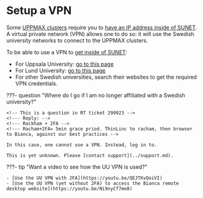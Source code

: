 # Setup a VPN

Some [UPPMAX clusters](../cluster_guides/uppmax_cluster.md) require you
to [have an IP address inside of SUNET](get_inside_sunet.md).
A virtual private network (VPN) allows one to do so: it will use the
Swedish university networks to connect to the UPPMAX clusters.

To be able to use a VPN to [get inside of SUNET](get_inside_sunet.md):

- For Uppsala University: [go to this page](https://www.uu.se/en/staff/service-and-tools/tools-and-guides/connect-to-the-network-remotely/connect-using-the-universitys-vpn-service)
- For Lund University: [go to this page](https://luservicedesk.service-now.com/support_en?id=kb_article_en&sys_id=a0d9ee21db74605020681ea605961927)
- For other Swedish universities, search their websites to get the required VPN credentials.

???- question "Where do I go if I am no longer affiliated with a Swedish university?"

    <!-- This is a question in RT ticket 299923 -->
    <!--- Reply: -->
    <!--- Rackham + 2FA -->
    <!--- Racham+2FA= 5min grace priod. ThinLinc to racham, then browser to Bianca, against our best practices -->

    In this case, one cannot use a VPN. Instead, log in to.

    This is yet unknown. Please [contact support](../support.md).


???- tip "Want a video to see how the UU VPN is used?"

    - [Use the UU VPN with 2FA](https://youtu.be/QEJTKvQoiVI)
    - [Use the UU VPN (yet without 2FA) to access the Bianca remote desktop website](https://youtu.be/Ni9nyCf7me8)
